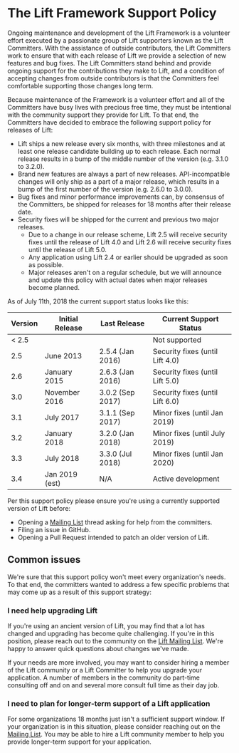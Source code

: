 # The Lift Framework Support Policy

Ongoing maintenance and development of the Lift Framework is a volunteer effort executed by a
passionate group of Lift supporters known as the Lift Committers. With the assistance of
outside contributors, the Lift Committers work to ensure that with each release of Lift we provide
a selection of new features and bug fixes. The Lift Committers stand behind and provide ongoing
support for the contributions they make to Lift, and a condition of accepting changes from outside
contributors is that the Committers feel comfortable supporting those changes long term.

Because maintenance of the Framework is a  volunteer effort and all of the Committers have busy
lives with precious free time, they must be intentional with the community support they provide for
Lift. To that end, the Committers have decided to embrace the following support policy for releases
of Lift:

* Lift ships a new release every six months, with three milestones and at least one release
  candidate building up to each release. Each normal release results in a bump of the middle number
  of the version (e.g. 3.1.0 to 3.2.0).
* Brand new features are always a part of new releases. API-incompatible changes will only ship as a
  part of a major release, which results in a bump of the first number of the version (e.g. 2.6.0 to
  3.0.0).
* Bug fixes and minor performance improvements can, by consensus of the Committers, be shipped for
  releases for 18 months after their release date.
* Security fixes will be shipped for the current and previous two major releases.
  * Due to a change in our release scheme, Lift 2.5 will receive security fixes until the release
  of Lift 4.0 and Lift 2.6 will receive security fixes until the release of Lift 5.0.
  * Any application using Lift 2.4 or earlier should be upgraded as soon as possible.
  * Major releases aren't on a regular schedule, but we will announce and update this policy with
  actual dates when major releases become planned.

As of July 11th, 2018 the current support status looks like this:

|Version  |Initial Release  | Last Release     | Current Support Status          |
|---------|-----------------|------------------|---------------------------------|
|< 2.5    |                 |                  | Not supported                   |
|2.5      |June 2013        | 2.5.4 (Jan 2016) | Security fixes (until Lift 4.0) |
|2.6      |January 2015     | 2.6.3 (Jan 2016) | Security fixes (until Lift 5.0) |
|3.0      |November 2016    | 3.0.2 (Sep 2017) | Security fixes (until Lift 6.0) |
|3.1      |July 2017        | 3.1.1 (Sep 2017) | Minor fixes (until Jan 2019)    |
|3.2      |January 2018     | 3.2.0 (Jan 2018) | Minor fixes (until July 2019)   |
|3.3      |July 2018        | 3.3.0 (Jul 2018) | Minor fixes (until Jan 2020)    |
|3.4      |Jan 2019 (est)   | N/A              | Active development              |

Per this support policy please ensure you're using a currently supported version of Lift before:

* Opening a [Mailing List][ml] thread asking for help from the committers.
* Filing an issue in GitHub.
* Opening a Pull Request intended to patch an older version of Lift.

## Common issues

We're sure that this support policy won't meet every organization's needs. To that end, the
committers wanted to address a few specific problems that may come up as a result of this support
strategy:

### I need help upgrading Lift

If you're using an ancient version of Lift, you may find that a lot has changed and upgrading has
become quite challenging. If you're in this position, please reach out to the community on the
[Lift Mailing List][ml]. We're happy to answer quick questions about changes we've made.

If your needs are more involved, you may want to consider hiring a member of the Lift community
or a Lift Committer to help you upgrade your application. A number of members in the community do
part-time consulting off and on and several more consult full time as their day job.

### I need to plan for longer-term support of a Lift application

For some organizations 18 months just isn't a sufficient support window. If your organization is in
this situation, please consider reaching out on the [Mailing List][ml]. You may be able to hire a
Lift community member to help you provide longer-term support for your application.

[ml]: https://groups.google.com/forum/#!forum/liftweb
